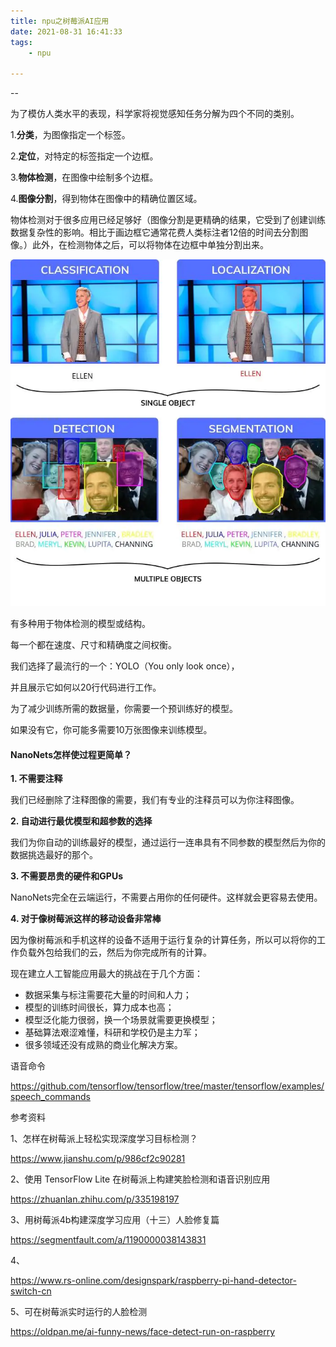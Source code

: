 ```yaml
---
title: npu之树莓派AI应用
date: 2021-08-31 16:41:33
tags:
	- npu

---
```


--

为了模仿人类水平的表现，科学家将视觉感知任务分解为四个不同的类别。

1.**分类**，为图像指定一个标签。

2.**定位**，对特定的标签指定一个边框。

3.**物体检测**，在图像中绘制多个边框。

4.**图像分割**，得到物体在图像中的精确位置区域。

物体检测对于很多应用已经足够好（图像分割是更精确的结果，它受到了创建训练数据复杂性的影响。相比于画边框它通常花费人类标注者12倍的时间去分割图像。）此外，在检测物体之后，可以将物体在边框中单独分割出来。

![img](../images/random_name/13894005-84b3d5d14c51775d.jpeg)

有多种用于物体检测的模型或结构。

每一个都在速度、尺寸和精确度之间权衡。

我们选择了最流行的一个：YOLO（You only look once），

并且展示它如何以20行代码进行工作。



为了减少训练所需的数据量，你需要一个预训练好的模型。

如果没有它，你可能多需要10万张图像来训练模型。



#### **NanoNets怎样使过程更简单？**

**1. 不需要注释**

我们已经删除了注释图像的需要，我们有专业的注释员可以为你注释图像。

**2. 自动进行最优模型和超参数的选择**

我们为你自动的训练最好的模型，通过运行一连串具有不同参数的模型然后为你的数据挑选最好的那个。

**3. 不需要昂贵的硬件和GPUs**

NanoNets完全在云端运行，不需要占用你的任何硬件。这样就会更容易去使用。

**4. 对于像树莓派这样的移动设备非常棒**

因为像树莓派和手机这样的设备不适用于运行复杂的计算任务，所以可以将你的工作负载外包给我们的云，然后为你完成所有的计算。



现在建立人工智能应用最大的挑战在于几个方面：

- 数据采集与标注需要花大量的时间和人力；
- 模型的训练时间很长，算力成本也高；
- 模型泛化能力很弱，换一个场景就需要更换模型；
- 基础算法艰涩难懂，科研和学校仍是主力军；
- 很多领域还没有成熟的商业化解决方案。



语音命令

https://github.com/tensorflow/tensorflow/tree/master/tensorflow/examples/speech_commands

参考资料

1、怎样在树莓派上轻松实现深度学习目标检测？

https://www.jianshu.com/p/986cf2c90281

2、使用 TensorFlow Lite 在树莓派上构建笑脸检测和语音识别应用

https://zhuanlan.zhihu.com/p/335198197

3、用树莓派4b构建深度学习应用（十三）人脸修复篇

https://segmentfault.com/a/1190000038143831

4、

https://www.rs-online.com/designspark/raspberry-pi-hand-detector-switch-cn

5、可在树莓派实时运行的人脸检测

https://oldpan.me/ai-funny-news/face-detect-run-on-raspberry